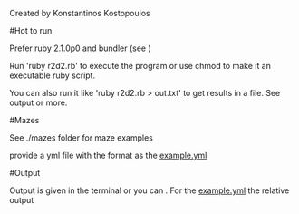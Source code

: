 Created by Konstantinos Kostopoulos

#Hot to run

Prefer ruby 2.1.0p0 and bundler (see )

Run 'ruby r2d2.rb' to execute the program or use chmod to make it an executable ruby script.

You can also run it like 'ruby r2d2.rb > out.txt' to get results in a file. See output or more.



#Mazes

See ./mazes folder for maze examples

provide a yml file with the format as the [example.yml](https://github.com/kostopoulos/r2d2/blob/master/mazes/example.yml)

#Output

Output is given in the terminal or you can . For the [example.yml](https://github.com/kostopoulos/r2d2/blob/master/mazes/example.yml)
the relative output




